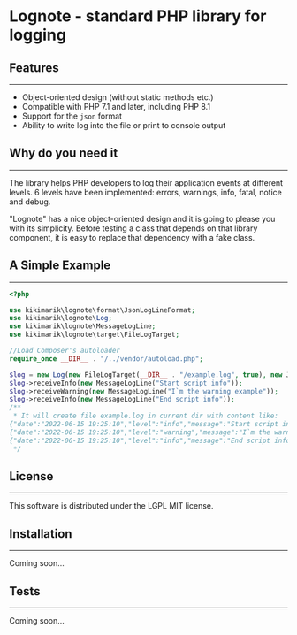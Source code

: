 # Lognote - standard PHP library for logging
## Features
***
- Object-oriented design (without static methods etc.)
- Compatible with PHP 7.1 and later, including PHP 8.1
- Support for the `json` format
- Ability to write log into the file or print to console output

## Why do you need it
***
The library helps PHP developers to log their application events at different levels. 6 levels have been implemented: errors, warnings, info, fatal, notice and debug.

"Lognote" has a nice object-oriented design and it is going to please you with its simplicity. Before testing a class that depends on that library component, it is easy to replace that dependency with a fake class.

## A Simple Example
***

```php
<?php

use kikimarik\lognote\format\JsonLogLineFormat;
use kikimarik\lognote\Log;
use kikimarik\lognote\MessageLogLine;
use kikimarik\lognote\target\FileLogTarget;

//Load Composer's autoloader
require_once __DIR__ . "/../vendor/autoload.php";

$log = new Log(new FileLogTarget(__DIR__ . "/example.log", true), new JsonLogLineFormat());
$log->receiveInfo(new MessageLogLine("Start script info"));
$log->receiveWarning(new MessageLogLine("I`m the warning example"));
$log->receiveInfo(new MessageLogLine("End script info"));
/**
 * It will create file example.log in current dir with content like:
{"date":"2022-06-15 19:25:10","level":"info","message":"Start script info"}
{"date":"2022-06-15 19:25:10","level":"warning","message":"I`m the warning example"}
{"date":"2022-06-15 19:25:10","level":"info","message":"End script info"}
 */
```

## License
***
This software is distributed under the LGPL MIT license.

## Installation
***
Coming soon...

## Tests
***
Coming soon...
